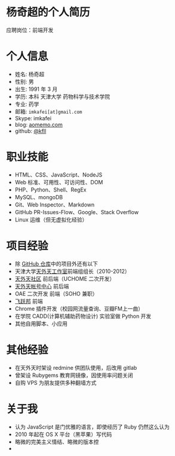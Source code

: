 # 杨奇超的个人简历

应聘岗位：前端开发

# 个人信息

- 姓名: 杨奇超
- 性别: 男
- 出生: 1991 年 3 月
- 学历: 本科 天津大学 药物科学与技术学院
- 专业: 药学
- 邮箱: `imkafei[at]gmail.com`
- Skype: imkafei
- blog: [aomemo.com](https://github.com/kfll/kfll.github.com/issues)
- github: [@kfll](https://github.com/kfll)

# 职业技能

- HTML、CSS、JavaScript、NodeJS
- Web 标准、可用性、可访问性、DOM
- PHP、Python、Shell、RegEx
- MySQL、mongoDB
- Git、Web Inspector、Markdown
- GitHub PR-Issues-Flow、Google、Stack Overflow
- Linux 运维（但无虚拟化经验）

# 项目经验

- 除 [GitHub 仓库](https://github.com/kfll?tab=repositories)中的项目外还有以下
- 天津大学[天外天工作室](http://www.twt.edu.cn)前端组组长（2010-2012）
- [天外天社区](http://www.twt.edu.cn/ihome) 前后端（UCHOME 二次开发）
- [天外天帐号中心](http://www.twt.edu.cn/account) 前后端
- OAE 二次开发 前端（SOHO 兼职）
- [飞跃邦](http://feiyuebang.com) 前端
- Chrome 插件开发（校园网流量查询、豆瓣FM上一曲）
- 在学院 CADD(计算机辅助药物设计) 实验室做 Python 开发
- 其他自用脚本、小应用

# 其他经验

- 在天外天时架设 redmine 供团队使用，后改用 gitlab
- 曾架设 Rubygems 教育网镜像，因使用率问题关闭
- 自购 VPS 为朋友提供多种翻墙方式

# 关于我

- 认为 JavaScript 是门优雅的语言，即使经历了 Ruby 仍然这么认为
- 2010 年起在 OS X 平台（黑苹果）写代码
- 略微的完美主义情结、略微的版本控
- 

